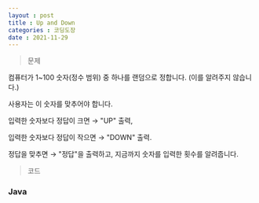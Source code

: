 ```yaml
---
layout : post
title : Up and Down
categories : 코딩도장
date : 2021-11-29
---
```

> 문제 <br>

컴퓨터가 1~100 숫자(정수 범위) 중 하나를 랜덤으로 정합니다. (이를 알려주지 않습니다.)

사용자는 이 숫자를 맞추어야 합니다.

입력한 숫자보다 정답이 크면 → "UP" 출력,

입력한 숫자보다 정답이 작으면 → "DOWN" 출력.

정답을 맞추면 → "정답"을 출력하고, 지금까지 숫자를 입력한 횟수를 알려줍니다.

> 코드
### Java

<script src="https://gist.github.com/kwontaehoon/963bc4e176d1307f951557b724faf34d.js"></script>
